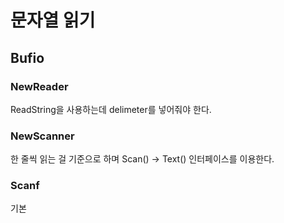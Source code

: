 # 문자열 읽기

## Bufio

### NewReader

ReadString을 사용하는데 delimeter를 넣어줘야 한다.

### NewScanner

한 줄씩 읽는 걸 기준으로 하며
Scan() -> Text() 인터페이스를 이용한다.

### Scanf

기본
